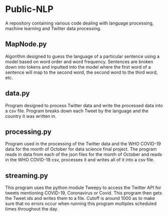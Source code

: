 # Public-NLP

A repository containing various code dealing with language processing, machine learning and Twitter data processing. 

## MapNode.py

Algorithm designed to guess the language of a particular sentence using a model based on word order and word frequency. Sentences are broken down into tokens and inputted into the model where the first word of a sentence will map to the second word, the second word to the third word, etc. 

## data.py

Program designed to process Twitter data and write the processed data into a csv file. Program breaks down each Tweet by the language and the country it was written in. 

## processing.py

Program used in the processing of the Twitter data and the WHO COVID-19 data for the month of October for data science final project. The program reads in data from each of the json files for the month of October and reads in the WHO COVID-19 csv, processes it and writes all of it into a csv file. 

## streaming.py

This program uses the python module Tweepy to access the Twitter API for tweets mentioning COVID-19, Coronavirus or Covid. This program then gets the Tweet ids and writes them to a file. Cutoff is around 1000 as to make sure that no errors occur when running this program multiples scheduled times throughout the day. 

